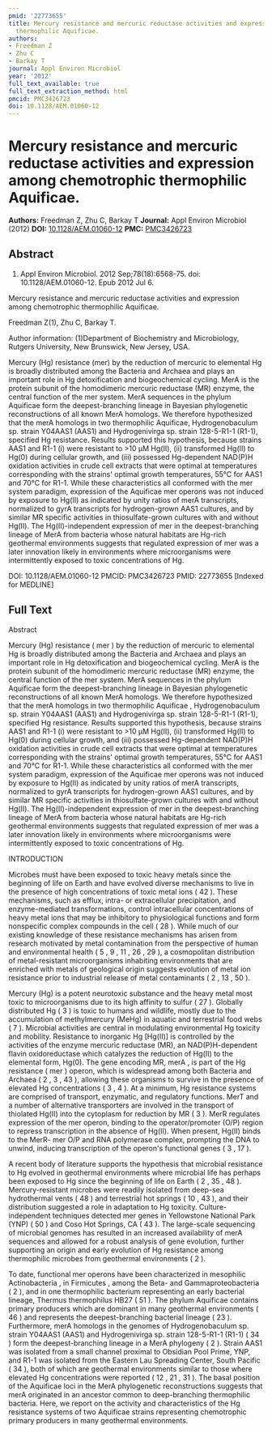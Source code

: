 ```yaml
---
pmid: '22773655'
title: Mercury resistance and mercuric reductase activities and expression among chemotrophic
  thermophilic Aquificae.
authors:
- Freedman Z
- Zhu C
- Barkay T
journal: Appl Environ Microbiol
year: '2012'
full_text_available: true
full_text_extraction_method: html
pmcid: PMC3426723
doi: 10.1128/AEM.01060-12
---
```


# Mercury resistance and mercuric reductase activities and expression among chemotrophic thermophilic Aquificae.
**Authors:** Freedman Z, Zhu C, Barkay T
**Journal:** Appl Environ Microbiol (2012)
**DOI:** [10.1128/AEM.01060-12](https://doi.org/10.1128/AEM.01060-12)
**PMC:** [PMC3426723](https://www.ncbi.nlm.nih.gov/pmc/articles/PMC3426723/)

## Abstract

1. Appl Environ Microbiol. 2012 Sep;78(18):6568-75. doi: 10.1128/AEM.01060-12.
Epub  2012 Jul 6.

Mercury resistance and mercuric reductase activities and expression among 
chemotrophic thermophilic Aquificae.

Freedman Z(1), Zhu C, Barkay T.

Author information:
(1)Department of Biochemistry and Microbiology, Rutgers University, New 
Brunswick, New Jersey, USA.

Mercury (Hg) resistance (mer) by the reduction of mercuric to elemental Hg is 
broadly distributed among the Bacteria and Archaea and plays an important role 
in Hg detoxification and biogeochemical cycling. MerA is the protein subunit of 
the homodimeric mercuric reductase (MR) enzyme, the central function of the mer 
system. MerA sequences in the phylum Aquificae form the deepest-branching 
lineage in Bayesian phylogenetic reconstructions of all known MerA homologs. We 
therefore hypothesized that the merA homologs in two thermophilic Aquificae, 
Hydrogenobaculum sp. strain Y04AAS1 (AAS1) and Hydrogenivirga sp. strain 
128-5-R1-1 (R1-1), specified Hg resistance. Results supported this hypothesis, 
because strains AAS1 and R1-1 (i) were resistant to >10 μM Hg(II), (ii) 
transformed Hg(II) to Hg(0) during cellular growth, and (iii) possessed 
Hg-dependent NAD(P)H oxidation activities in crude cell extracts that were 
optimal at temperatures corresponding with the strains' optimal growth 
temperatures, 55°C for AAS1 and 70°C for R1-1. While these characteristics all 
conformed with the mer system paradigm, expression of the Aquificae mer operons 
was not induced by exposure to Hg(II) as indicated by unity ratios of merA 
transcripts, normalized to gyrA transcripts for hydrogen-grown AAS1 cultures, 
and by similar MR specific activities in thiosulfate-grown cultures with and 
without Hg(II). The Hg(II)-independent expression of mer in the 
deepest-branching lineage of MerA from bacteria whose natural habitats are 
Hg-rich geothermal environments suggests that regulated expression of mer was a 
later innovation likely in environments where microorganisms were intermittently 
exposed to toxic concentrations of Hg.

DOI: 10.1128/AEM.01060-12
PMCID: PMC3426723
PMID: 22773655 [Indexed for MEDLINE]

## Full Text

Abstract

Mercury (Hg) resistance ( mer ) by the reduction of mercuric to elemental Hg is broadly distributed among the Bacteria and Archaea and plays an important role in Hg detoxification and biogeochemical cycling. MerA is the protein subunit of the homodimeric mercuric reductase (MR) enzyme, the central function of the mer system. MerA sequences in the phylum Aquificae form the deepest-branching lineage in Bayesian phylogenetic reconstructions of all known MerA homologs. We therefore hypothesized that the merA homologs in two thermophilic Aquificae , Hydrogenobaculum sp. strain Y04AAS1 (AAS1) and Hydrogenivirga sp. strain 128-5-R1-1 (R1-1), specified Hg resistance. Results supported this hypothesis, because strains AAS1 and R1-1 (i) were resistant to >10 μM Hg(II), (ii) transformed Hg(II) to Hg(0) during cellular growth, and (iii) possessed Hg-dependent NAD(P)H oxidation activities in crude cell extracts that were optimal at temperatures corresponding with the strains' optimal growth temperatures, 55°C for AAS1 and 70°C for R1-1. While these characteristics all conformed with the mer system paradigm, expression of the Aquificae mer operons was not induced by exposure to Hg(II) as indicated by unity ratios of merA transcripts, normalized to gyrA transcripts for hydrogen-grown AAS1 cultures, and by similar MR specific activities in thiosulfate-grown cultures with and without Hg(II). The Hg(II)-independent expression of mer in the deepest-branching lineage of MerA from bacteria whose natural habitats are Hg-rich geothermal environments suggests that regulated expression of mer was a later innovation likely in environments where microorganisms were intermittently exposed to toxic concentrations of Hg.

INTRODUCTION

Microbes must have been exposed to toxic heavy metals since the beginning of life on Earth and have evolved diverse mechanisms to live in the presence of high concentrations of toxic metal ions ( 42 ). These mechanisms, such as efflux, intra- or extracellular precipitation, and enzyme-mediated transformations, control intracellular concentrations of heavy metal ions that may be inhibitory to physiological functions and form nonspecific complex compounds in the cell ( 28 ). While much of our existing knowledge of these resistance mechanisms has arisen from research motivated by metal contamination from the perspective of human and environmental health ( 5 , 9 , 11 , 26 , 29 ), a cosmopolitan distribution of metal-resistant microorganisms inhabiting environments that are enriched with metals of geological origin suggests evolution of metal ion resistance prior to industrial release of metal contaminants ( 2 , 13 , 50 ).

Mercury (Hg) is a potent neurotoxic substance and the heavy metal most toxic to microorganisms due to its high affinity to sulfur ( 27 ). Globally distributed Hg ( 3 ) is toxic to humans and wildlife, mostly due to the accumulation of methylmercury (MeHg) in aquatic and terrestrial food webs ( 7 ). Microbial activities are central in modulating environmental Hg toxicity and mobility. Resistance to inorganic Hg [Hg(II)] is controlled by the activities of the enzyme mercuric reductase (MR), an NAD(P)H-dependent flavin oxidoreductase which catalyzes the reduction of Hg(II) to the elemental form, Hg(0). The gene encoding MR, merA , is part of the Hg resistance ( mer ) operon, which is widespread among both Bacteria and Archaea ( 2 , 3 , 43 ), allowing these organisms to survive in the presence of elevated Hg concentrations ( 3 , 4 ). At a minimum, Hg resistance systems are comprised of transport, enzymatic, and regulatory functions. MerT and a number of alternative transporters are involved in the transport of thiolated Hg(II) into the cytoplasm for reduction by MR ( 3 ). MerR regulates expression of the mer operon, binding to the operator/promoter (O/P) region to repress transcription in the absence of Hg(II). When present, Hg(II) binds to the MerR- mer O/P and RNA polymerase complex, prompting the DNA to unwind, inducing transcription of the operon's functional genes ( 3 , 17 ).

A recent body of literature supports the hypothesis that microbial resistance to Hg evolved in geothermal environments where microbial life has perhaps been exposed to Hg since the beginning of life on Earth ( 2 , 35 , 48 ). Mercury-resistant microbes were readily isolated from deep-sea hydrothermal vents ( 48 ) and terrestrial hot springs ( 10 , 43 ), and their distribution suggested a role in adaptation to Hg toxicity. Culture-independent techniques detected mer genes in Yellowstone National Park (YNP) ( 50 ) and Coso Hot Springs, CA ( 43 ). The large-scale sequencing of microbial genomes has resulted in an increased availability of merA sequences and allowed for a robust analysis of gene evolution, further supporting an origin and early evolution of Hg resistance among thermophilic microbes from geothermal environments ( 2 ).

To date, functional mer operons have been characterized in mesophilic Actinobacteria , in Firmicutes , among the Beta- and Gammaproteobacteria ( 2 ), and in one thermophilic bacterium representing an early bacterial lineage, Thermus thermophilus HB27 ( 51 ). The phylum Aquificae contains primary producers which are dominant in many geothermal environments ( 46 ) and represents the deepest-branching bacterial lineage ( 23 ). Furthermore, merA homologs in the genomes of Hydrogenobaculum sp. strain Y04AAS1 (AAS1) and Hydrogenivirga sp. strain 128-5-R1-1 (R1-1) ( 34 ) form the deepest-branching lineage in a MerA phylogeny ( 2 ). Strain AAS1 was isolated from a small channel proximal to Obsidian Pool Prime, YNP, and R1-1 was isolated from the Eastern Lau Spreading Center, South Pacific ( 34 ), both of which are geothermal environments similar to those where elevated Hg concentrations were reported ( 12 , 21 , 31 ). The basal position of the Aquificae loci in the MerA phylogenetic reconstructions suggests that merA originated in an ancestor common to deep-branching thermophilic bacteria. Here, we report on the activity and characteristics of the Hg resistance systems of two Aquificae strains representing chemotrophic primary producers in many geothermal environments.
